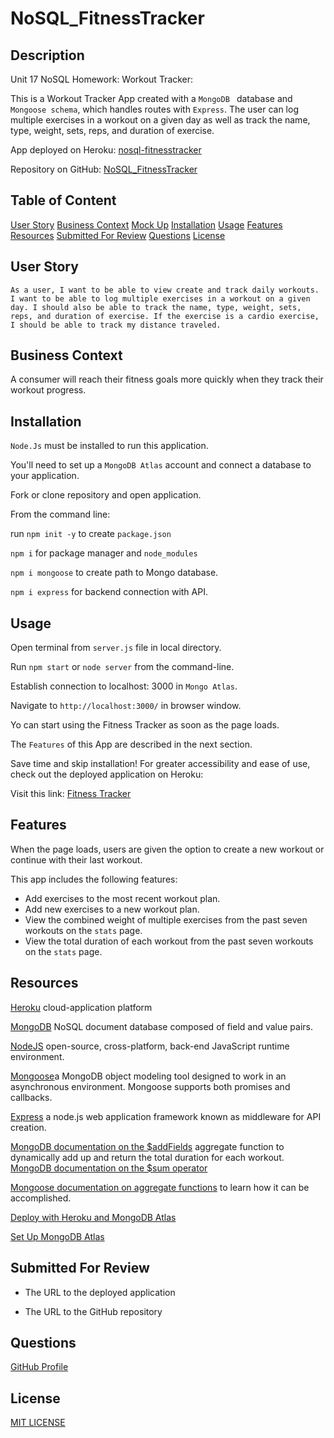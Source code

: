 # NoSQL_FitnessTracker

## Description

Unit 17 NoSQL Homework: Workout Tracker:

This is a Workout Tracker App created with a `MongoDB ` database and `Mongoose schema`, which handles routes with `Express`. The user can log multiple exercises in a workout on a given day as well as track the name, type, weight, sets, reps, and duration of exercise. 

App deployed on Heroku: [nosql-fitnesstracker](/)

Repository on GitHub: [NoSQL_FitnessTracker](/)



## Table of Content
[User Story](user-story)
[Business Context](business-context)
[Mock Up](mock-up)
[Installation](installation)
[Usage](usage)
[Features](features)
[Resources](resources)
[Submitted For Review](submitted-for-review)
[Questions](questions)
[License](license)

## User Story

```
As a user, I want to be able to view create and track daily workouts. I want to be able to log multiple exercises in a workout on a given day. I should also be able to track the name, type, weight, sets, reps, and duration of exercise. If the exercise is a cardio exercise, I should be able to track my distance traveled.
 ```
## Business Context

A consumer will reach their fitness goals more quickly when they track their workout progress.

## Installation 

`Node.Js` must be installed to run this application.

You'll need to set up a `MongoDB Atlas` account and connect a database to your application.

Fork or clone repository and open application.

From the command line: 

run `npm init -y` to create `package.json`

`npm i` for package manager and `node_modules`

`npm i mongoose` to create path to Mongo database. 

`npm i express` for backend connection with API.



## Usage

Open terminal from `server.js` file in local directory. 

Run `npm start` or `node server` from the command-line.

Establish connection to localhost: 3000 in `Mongo Atlas`.

Navigate to `http://localhost:3000/` in browser window.

Yo can start using the Fitness Tracker as soon as the page loads.

The `Features` of this App are described in the next section.

Save time and skip installation! For greater accessibility and ease of use, check out the deployed application on Heroku: 

Visit this link: [Fitness Tracker](/)


## Features

When the page loads, users are given the option to create a new workout or continue with their last workout.

This app includes the following features:

* Add exercises to the most recent workout plan.
* Add new exercises to a new workout plan.
* View the combined weight of multiple exercises from the past seven workouts on the `stats` page.
* View the total duration of each workout from the past seven  workouts on the `stats` page.

## Resources

[Heroku](https://www.heroku.com/) cloud-application platform

[MongoDB](https://www.mongodb.com/cloud/atlas/) NoSQL document database composed of field and value pairs.

[NodeJS](https://nodejs.org/en/) open-source, cross-platform, back-end JavaScript runtime environment.

[Mongoose](https://www.npmjs.com/package/mongoose)a MongoDB object modeling tool designed to work in an asynchronous environment. Mongoose supports both promises and callbacks.

[Express](https://www.npmjs.com/package/express) a node.js web application framework known as middleware for API creation.

[MongoDB documentation on the $addFields](https://docs.mongodb.com/manual/reference/operator/aggregation/addFields/) aggregate function to dynamically add up and return the total duration for each workout. 
[MongoDB documentation on the $sum operator](https://docs.mongodb.com/manual/reference/operator/aggregation/sum/)

[Mongoose documentation on aggregate functions](https://mongoosejs.com/docs/api.html#aggregate_Aggregate) to learn how it can be accomplished.

 [Deploy with Heroku and MongoDB Atlas](../04-Important/MongoAtlas-Deploy.md)

[Set Up MongoDB Atlas](../04-Important/MongoAtlas-Setup.md)

## Submitted For Review

* The URL to the deployed application

* The URL to the GitHub repository



## Questions

[GitHub Profile](https://github.com/rdevans87)


## License

[MIT LICENSE](LICENSE)
